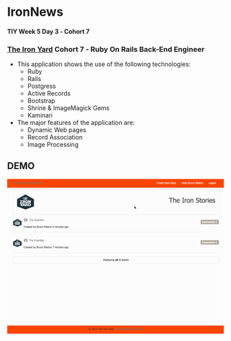 # IronNews

#### TIY Week 5 Day 3 &dash; Cohort 7

### **[The Iron Yard](http://theironyard.com)** Cohort 7 &dash; Ruby On Rails Back-End Engineer

- This application shows the use of the following technologies:
  - Ruby
  - Rails
  - Postgress
  - Active Records
  - Bootstrap
  - Shrine & ImageMagick Gems
  - Kaminari
- The major features of the application are:
  - Dynamic Web pages
  - Record Association
  - Image Processing

## DEMO
![](https://raw.githubusercontent.com/brunz36/ironnews-image/master/app/assets/images/ironnews-image.gif)
